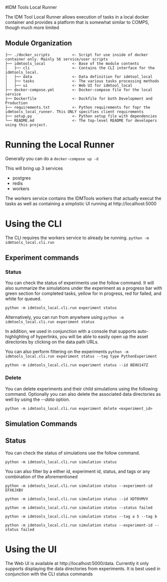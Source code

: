 #IDM Tools Local Runner

The IDM Tool Local Runner allows execution of tasks in a local docker container and provides a platform that is
somewhat similar to COMPS, though much more limited

## Module Organization

    ├── ./docker_scripts          <- Script for use inside of docker container only. Mainly S6 service/user scripts
    ├── idmtools_local            <- Base of the module contents
    │   ├── cli                   <- Contains the CLI interface for the idmtools_local.
    │   ├── data                  <- Data definition for idmtool_local
    │   ├── tasks                 <- The various tasks processing methods
    │   ├── ui                    <- Web UI for idmtool_local
    ├── docker-compose.yml        <- Docker-compose file for the local service
    ├── Dockerfile                <- Dockfile for both Development and Production
    ├── requirements.txt          <- Python requirements for fopr the idmtools_local_runner. This ONLY specifies client requirements
    ├── setup.py                  <- Python setup file with dependencies
    └── README.md                 <- The top-level README for developers using this project.

# Running the Local Runner

Generally you can do a 
`docker-compose up -d`

This will bring up 3 services
- postgres
- redis
- workers

The workers service contains the IDMTools workers that actually execut the tasks as well as containing a simplistic UI
running at http://localhost:5000


# Using the CLI

The CLI requires the workers service to already be running.
`python -m idmtools_local.cli.run`

## Experiment commands

### Status

You can check the status of experiments use the follow command. It will also summarize the simulations under
the experiment as a progress bar with green section for completed tasks, yellow for in progress, red for failed, and
white for queued. 

`python -m idmtools_local.cli.run experiment status`

Alternatively, you can run from anywhere using
`python -m idmtools_local.cli.run experiment status` 

In addition, we used in conjunction with a console that supports auto-highlighting of hyperlinks, you will be able to
easily open up the asset directories by clicking on the data path URLs.

You can also perform filtering on the experiments
`python -m idmtools_local.cli.run experiment status --tag type PythonExperiment`

`python -m idmtools_local.cli.run experiment status --id 8EHU147Z`

### Delete

You can delete experiments and their child simulations using the following command. Optionally you can also delete
the associated data directories as well by using the *--data* option.

`python -m idmtools_local.cli.run experiment delete <experiment_id>`

## Simulation Commands

## Status 

You can check the status of simulations use the follow command.

`python -m idmtools_local.cli.run simulation status`

You can also filter by a either id, experiment id, status, and tags or any combination of the aforementioned

`python -m idmtools_local.cli.run simulation status --experiment-id EFX6JXBV`

`python -m idmtools_local.cli.run simulation status --id XDT0VMVV`

`python -m idmtools_local.cli.run simulation status --status failed`

`python -m idmtools_local.cli.run simulation status --tag a 5 --tag b`

`python -m idmtools_local.cli.run simulation status --experiment-id --status failed`


# Using the UI

The Web UI is available at http://localhost:5000/data. Currently it only supports displaying the data directories from
experiments. It is best used in conjunction with the CLI status commands
